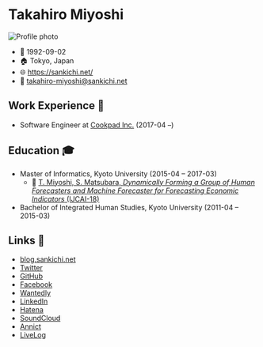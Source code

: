 # Takahiro Miyoshi

![Profile photo](https://www.gravatar.com/avatar/bce862d9ab172a7b03e836640014f6e6?s=256 "Playing the bass guitar at https://osafes.tokyo/archives/2018summer/")

- :birthday: 1992-09-02
- :house: Tokyo, Japan
- :globe_with_meridians: https://sankichi.net/
- :email: takahiro-miyoshi@sankichi.net

## Work Experience :briefcase:

- Software Engineer at [Cookpad Inc.](https://info.cookpad.com/) (2017-04 –)

## Education :mortar_board:

- Master of Informatics, Kyoto University (2015-04 – 2017-03)
  - :memo: [T. Miyoshi, S. Matsubara, *Dynamically Forming a Group of Human Forecasters and Machine Forecaster for Forecasting Economic Indicators* (IJCAI-18)](https://www.ijcai.org/proceedings/2018/64)
- Bachelor of Integrated Human Studies, Kyoto University (2011-04 – 2015-03)

## Links :link:

- [blog.sankichi.net](https://blog.sankichi.net/)
- [Twitter](https://twitter.com/sankichi92)
- [GitHub](https://github.com/sankichi92)
- [Facebook](https://www.facebook.com/sankichi92)
- [Wantedly](https://www.wantedly.com/users/3174482)
- [LinkedIn](https://www.linkedin.com/in/sankichi92/)
- [Hatena](http://profile.hatena.ne.jp/sankichi92/)
- [SoundCloud](https://soundcloud.com/sankichi92)
- [Annict](https://annict.jp/@sankichi92/watched)
- [LiveLog](https://livelog.ku-unplugged.net/members/1)
